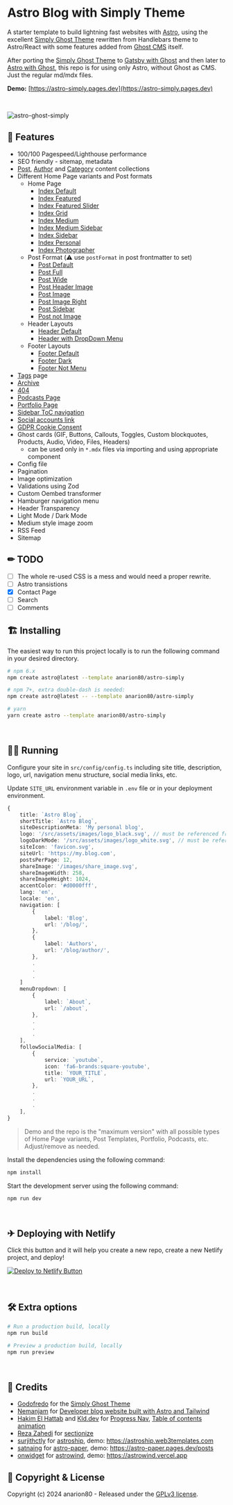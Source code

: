 # Astro Blog with Simply Theme

A starter template to build lightning fast websites with [Astro](https://astro.build), using the excellent [Simply Ghost Theme](https://github.com/godofredoninja/simply) rewritten from Handlebars theme to Astro/React with some features added from [Ghost CMS](https://github.com/TryGhost/Ghost) itself.

After porting the [Simply Ghost Theme](https://github.com/godofredoninja/simply) to [Gatsby with Ghost](https://github.com/anarion80/gatsby-ghost-simply) and then later to [Astro with Ghost](https://github.com/anarion80/astro-ghost-simply), this repo is for using only Astro, without Ghost as CMS. Just the regular md/mdx files.

**Demo:** [https://astro-simply.pages.dev](https://astro-simply.pages.dev)

&nbsp;

![astro-ghost-simply](https://user-images.githubusercontent.com/2185791/133974213-7f41e2e5-427d-4a0b-8024-e0d2ac3c4dd0.png)
&nbsp;

## 🚀 Features

- 100/100 Pagespeed/Lighthouse performance
- SEO friendly - sitemap, metadata
- [Post](https://astro-simply.pages.dev/blog/), [Author](https://astro-simply.pages.dev/blog/author/) and [Category](https://astro-simply.pages.dev/blog/category/) content collections
- Different Home Page variants and Post formats
  - Home Page
    - [Index Default](https://astro-simply.pages.dev/blog/)
    - [Index Featured](https://astro-simply.pages.dev/index-featured/)
    - [Index Featured Slider](https://astro-simply.pages.dev/index-featured-slider/)
    - [Index Grid](https://astro-simply.pages.dev/index-grid/)
    - [Index Medium](https://astro-simply.pages.dev/index-medium/)
    - [Index Medium Sidebar](https://astro-simply.pages.dev/index-medium-sidebar/)
    - [Index Sidebar](https://astro-simply.pages.dev/index-sidebar/)
    - [Index Personal](https://astro-simply.pages.dev/index-personal/)
    - [Index Photographer](https://astro-simply.pages.dev/index-photographer/)
  - Post Format (:warning: use `postFormat` in post frontmatter to set)
    - [Post Default](https://godofredo.ninja/ghost-theme/simply/post-format/#post-default)
    - [Post Full](https://astro-simply.pages.dev/blog/customizing-your-brand-and-design-settings/)
    - [Post Wide](https://astro-simply.pages.dev/blog/start-here-for-a-quick-overview-of-all-you-need-to-know/)
    - [Post Header Image](https://astro-simply.pages.dev/blog/how-to-grow-your-business-around-an-audience/)
    - [Post Image](https://astro-simply.pages.dev/blog/building-your-audience-with-subscriber-signups/)
    - [Post Image Right](https://astro-simply.pages.dev/blog/selling-premium-memberships-with-recurring-revenue/)
    - [Post Sidebar](https://astro-simply.pages.dev/blog/markdown-style-guide/)
    - [Post not Image](https://astro-simply.pages.dev/blog/setting-up-apps-and-custom-integrations/)
  - Header Layouts
    - [Header Default](https://godofredo.ninja/ghost-theme/simply/layouts/#header)
    - [Header with DropDown Menu](https://godofredo.ninja/ghost-theme/simply/layouts/#headerdefault)
  - Footer Layouts
    - [Footer Default](https://godofredo.ninja/ghost-theme/simply/layouts/#header)
    - [Footer Dark](https://godofredo.ninja/ghost-theme/simply/layouts/#header)
    - [Footer Not Menu](https://godofredo.ninja/ghost-theme/simply/layouts/#header)
- [Tags](https://astro-simply.pages.dev/blog/tag/) page
- [Archive](https://astro-simply.pages.dev/index-archive/)
- [404](https://astro-simply.pages.dev/404)
- [Podcasts Page](https://astro-simply.pages.dev/podcast/)
- [Portfolio Page](https://astro-simply.pages.dev/portfolio/)
- [Sidebar ToC navigation](https://astro-simply.pages.dev/blog/writing-and-managing-content-in-ghost-and-advanced-guide/)
- [Social accounts link](https://godofredo.ninja/ghost-theme/simply/settings/#socialmedia)
- [GDPR Cookie Consent](https://github.com/jop-software/astro-cookieconsent)
- Ghost cards (GIF, Buttons, Callouts, Toggles, Custom blockquotes, Products, Audio, Video, Files, Headers)
  - can be used only in `*.mdx` files via importing and using appropriate component
- Config file
- Pagination
- Image optimization
- Validations using Zod
- Custom Oembed transformer
- Hamburger navigation menu
- Header Transparency
- Light Mode / Dark Mode
- Medium style image zoom
- RSS Feed
- Sitemap

## ✏ TODO

- [ ] The whole re-used CSS is a mess and would need a proper rewrite.
- [ ] Astro transistions
- [x] Contact Page
- [ ] Search
- [ ] Comments

## 🏗 Installing

The easiest way to run this project locally is to run the following command in your desired directory.

```bash
# npm 6.x
npm create astro@latest --template anarion80/astro-simply

# npm 7+, extra double-dash is needed:
npm create astro@latest -- --template anarion80/astro-simply

# yarn
yarn create astro --template anarion80/astro-simply
```

&nbsp;

## 🏃‍♂️ Running

Configure your site in `src/config/config.ts` including site title, description, logo, url, navigation menu structure, social media links, etc.

Update `SITE_URL` environment variable in `.env` file or in your deployment environment.

```ts
{
    title: `Astro Blog`,
    shortTitle: `Astro Blog`,
    siteDescriptionMeta: 'My personal blog',
    logo: '/src/assets/images/logo_black.svg', // must be referenced from /src
    logoDarkMode: '/src/assets/images/logo_white.svg', // must be referenced from /src
    siteIcon: 'favicon.svg',
    siteUrl: 'https://my.blog.com',
    postsPerPage: 12,
    shareImage: '/images/share_image.svg',
    shareImageWidth: 258,
    shareImageHeight: 1024,
    accentColor: '#d0000fff',
    lang: 'en',
    locale: 'en',
    navigation: [
        {
            label: 'Blog',
            url: '/blog/',
        },
        {
            label: 'Authors',
            url: '/blog/author/',
        },
        .
        .
        .
    ]
    menuDropdown: [
        {
            label: `About`,
            url: `/about`,
        },
        .
        .
        .
    ],
    followSocialMedia: [
        {
            service: `youtube`,
            icon: 'fa6-brands:square-youtube',
            title: `YOUR_TITLE`,
            url: `YOUR_URL`,
        },
        .
        .
        .
    ],
}
```

> Demo and the repo is the "maximum version" with all possible types of Home Page variants, Post Templates, Portfolio, Podcasts, etc. Adjust/remove as needed.

Install the dependencies using the following command:

```bash
npm install
```

Start the development server using the following command:

```bash
npm run dev
```

&nbsp;

## ✈ Deploying with Netlify

Click this button and it will help you create a new repo, create a new Netlify project, and deploy!

[![Deploy to Netlify Button](https://www.netlify.com/img/deploy/button.svg)](https://app.netlify.com/start/deploy?repository=https://github.com/anarion80/astro-simply)

&nbsp;

## 🛠 Extra options

```bash
# Run a production build, locally
npm run build

# Preview a production build, locally
npm run preview

```

&nbsp;

## 🙏 Credits

- [Godofredo](https://github.com/godofredoninja) for the [Simply Ghost Theme](https://github.com/godofredoninja/simply)
- [Nemanjam](https://github.com/nemanjam) for [Developer blog website built with Astro and Tailwind](https://github.com/nemanjam/nemanjam.github.io)
- [Hakim El Hattab](https://hakim.se/) and [Kld.dev](https://kld.dev/) for [Progress Nav](https://lab.hakim.se/progress-nav/), [Table of contents animation](https://kld.dev/toc-animation/)
- [Reza Zahedi](https://rezahedi.dev/) for [sectionize](https://rezahedi.dev/blog/create-table-of-contents-in-astro-and-sectionize-the-markdown-content)
- [surjithctly](https://github.com/surjithctly) for [astroship](https://github.com/surjithctly/astroship), demo: https://astroship.web3templates.com
- [satnaing](https://github.com/satnaing) for [astro-paper](https://github.com/satnaing/astro-paper), demo: https://astro-paper.pages.dev/posts
- [onwidget](https://github.com/onwidget) for [astrowind](https://github.com/onwidget/astrowind), demo: https://astrowind.vercel.app

## 📝 Copyright & License

Copyright (c) 2024 anarion80 - Released under the [GPLv3 license](LICENSE).
